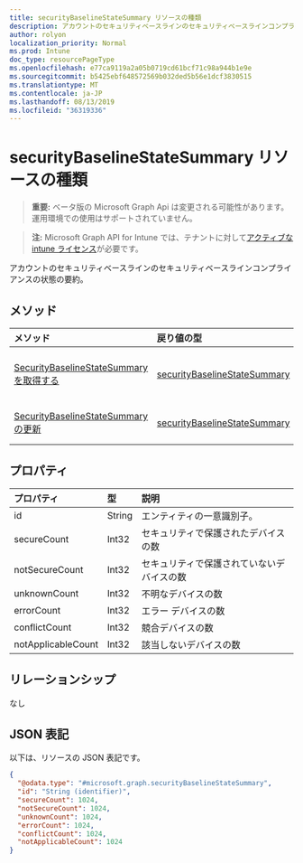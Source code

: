 ```yaml
---
title: securityBaselineStateSummary リソースの種類
description: アカウントのセキュリティベースラインのセキュリティベースラインコンプライアンスの状態の要約。
author: rolyon
localization_priority: Normal
ms.prod: Intune
doc_type: resourcePageType
ms.openlocfilehash: e77ca9119a2a05b0719cd61bcf71c98a944b1e9e
ms.sourcegitcommit: b5425ebf648572569b032ded5b56e1dcf3830515
ms.translationtype: MT
ms.contentlocale: ja-JP
ms.lasthandoff: 08/13/2019
ms.locfileid: "36319336"
---
```

# <a name="securitybaselinestatesummary-resource-type"></a>securityBaselineStateSummary リソースの種類

> **重要:** ベータ版の Microsoft Graph Api は変更される可能性があります。運用環境での使用はサポートされていません。

> **注:** Microsoft Graph API for Intune では、テナントに対して[アクティブな intune ライセンス](https://go.microsoft.com/fwlink/?linkid=839381)が必要です。

アカウントのセキュリティベースラインのセキュリティベースラインコンプライアンスの状態の要約。

## <a name="methods"></a>メソッド
|メソッド|戻り値の型|説明|
|:---|:---|:---|
|[SecurityBaselineStateSummary を取得する](../api/intune-deviceintent-securitybaselinestatesummary-get.md)|[securityBaselineStateSummary](../resources/intune-deviceintent-securitybaselinestatesummary.md)|[SecurityBaselineStateSummary](../resources/intune-deviceintent-securitybaselinestatesummary.md)オブジェクトのプロパティとリレーションシップを読み取ります。|
|[SecurityBaselineStateSummary の更新](../api/intune-deviceintent-securitybaselinestatesummary-update.md)|[securityBaselineStateSummary](../resources/intune-deviceintent-securitybaselinestatesummary.md)|[SecurityBaselineStateSummary](../resources/intune-deviceintent-securitybaselinestatesummary.md)オブジェクトのプロパティを更新します。|

## <a name="properties"></a>プロパティ
|プロパティ|型|説明|
|:---|:---|:---|
|id|String|エンティティの一意識別子。|
|secureCount|Int32|セキュリティで保護されたデバイスの数|
|notSecureCount|Int32|セキュリティで保護されていないデバイスの数|
|unknownCount|Int32|不明なデバイスの数|
|errorCount|Int32|エラー デバイスの数|
|conflictCount|Int32|競合デバイスの数|
|notApplicableCount|Int32|該当しないデバイスの数|

## <a name="relationships"></a>リレーションシップ
なし

## <a name="json-representation"></a>JSON 表記
以下は、リソースの JSON 表記です。
<!-- {
  "blockType": "resource",
  "keyProperty": "id",
  "@odata.type": "microsoft.graph.securityBaselineStateSummary"
}
-->
``` json
{
  "@odata.type": "#microsoft.graph.securityBaselineStateSummary",
  "id": "String (identifier)",
  "secureCount": 1024,
  "notSecureCount": 1024,
  "unknownCount": 1024,
  "errorCount": 1024,
  "conflictCount": 1024,
  "notApplicableCount": 1024
}
```




